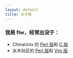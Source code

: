 ```yaml
---
layout: default
title: 关于我
---
```

### 我是 __flw__，经常出没于：
* ChinaUnix 的 [Perl 版](http://bbs.chinaunix.net/forum-25-1.html)和 [C 版](http://bbs.chinaunix.net/forum-23-1.html)
* 水木社区的 [Perl 版](http://www.newsmth.net/bbsdoc.php?board=Perl)和 [Vim 版](http://www.newsmth.net/bbsdoc.php?board=Vim)

<script type="text/javascript">
    $('ul.nav a[href="/"]').parent().removeClass("active");
    $('ul.nav a[href="/about.html"]').parent().addClass("active");
</script>
